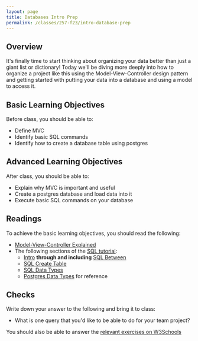 ```yaml
---
layout: page
title: Databases Intro Prep
permalink: /classes/257-f23/intro-database-prep
---
```


## Overview
It's finally time to start thinking about organizing your data better than just a giant list or dictionary!
Today we'll be diving more deeply into how to organize a project like this using the Model-View-Controller design pattern and getting started with putting your data into a database and using a model to access it.

## Basic Learning Objectives

Before class, you should be able to:
* Define MVC
* Identify basic SQL commands
* Identify how to create a database table using postgres

## Advanced Learning Objectives
After class, you should be able to:
* Explain why MVC is important and useful
* Create a postgres database and load data into it
* Execute basic SQL commands on your database 


## Readings
To achieve the basic learning objectives, you should read the following:
* [Model-View-Controller Explained](https://www.tomdalling.com/blog/software-design/model-view-controller-explained/)
* The following sections of the [SQL tutorial](http://www.w3schools.com/sql/default.asp):
    * [Intro](http://www.w3schools.com/sql/sql_intro.asp) **through and including** [SQL Between](http://www.w3schools.com/sql/sql_between.asp)
    * [SQL Create Table](http://www.w3schools.com/sql/sql_create_table.asp)
    * [SQL Data Types](http://www.w3schools.com/sql/sql_datatypes_general.asp)
    * [Postgres Data Types](https://www.postgresql.org/docs/current/datatype.html) for reference

## Checks
Write down your answer to the following and bring it to class:
* What is one query that you'd like to be able to do for your team project?

You should also be able to answer the [relevant exercises on W3Schools](https://www.w3schools.com/sql/exercise.asp)